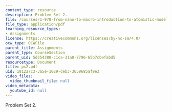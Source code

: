 ```yaml
---
content_type: resource
description: Problem Set 2.
file: /courses/1-978-from-nano-to-macro-introduction-to-atomistic-modeling-techniques-january-iap-2007/181227c33a5e1029ceb33659685af9e3_ps2.pdf
file_type: application/pdf
learning_resource_types:
- Assignments
license: https://creativecommons.org/licenses/by-nc-sa/4.0/
ocw_type: OCWFile
parent_title: Assignments
parent_type: CourseSection
parent_uid: 5d354388-c1ca-31a0-7796-65b7cbefabd5
resourcetype: Document
title: ps2.pdf
uid: 181227c3-3a5e-1029-ceb3-3659685af9e3
video_files:
  video_thumbnail_file: null
video_metadata:
  youtube_id: null
---
```

Problem Set 2.